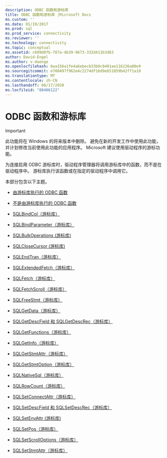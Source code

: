 ```yaml
---
description: ODBC 函数和游标库
title: ODBC 函数和游标库 |Microsoft Docs
ms.custom: ''
ms.date: 01/19/2017
ms.prod: sql
ms.prod_service: connectivity
ms.reviewer: ''
ms.technology: connectivity
ms.topic: conceptual
ms.assetid: c609d0fb-787a-4b39-9673-332d411b3d63
author: David-Engel
ms.author: v-daenge
ms.openlocfilehash: 6aa156a1fe4a6ebecb33b0c0401ae116226a80e9
ms.sourcegitcommit: e700497f962e4c2274df16d9e651059b42ff1a10
ms.translationtype: MT
ms.contentlocale: zh-CN
ms.lasthandoff: 08/17/2020
ms.locfileid: "88466122"
---
```

# <a name="odbc-functions-and-the-cursor-library"></a>ODBC 函数和游标库
> [!IMPORTANT]  
>  此功能将在 Windows 的将来版本中删除。 避免在新的开发工作中使用此功能，并计划修改当前使用此功能的应用程序。 Microsoft 建议使用驱动程序的游标功能。  
  
 为连接启用 ODBC 游标库时，驱动程序管理器将调用游标库中的函数，而不是在驱动程序中。 游标库执行该函数或在指定的驱动程序中调用它。  
  
 本部分包含以下主题。  
  
-   [由游标库执行的 ODBC 函数](../../../odbc/reference/appendixes/odbc-functions-executed-by-the-cursor-library.md)  
  
-   [不是由游标库执行的 ODBC 函数](../../../odbc/reference/appendixes/odbc-functions-not-executed-by-the-cursor-library.md)  
  
-   [SQLBindCol（游标库）](../../../odbc/reference/appendixes/sqlbindcol-cursor-library.md)  
  
-   [SQLBindParameter（游标库）](../../../odbc/reference/appendixes/sqlbindparameter-cursor-library.md)  
  
-   [SQLBulkOperations (游标库) ](../../../odbc/reference/appendixes/sqlbulkoperations-and-the-cursor-library.md)  
  
-   [SQLCloseCursor (游标库) ](../../../odbc/reference/appendixes/sqlclosecursor-odbc.md)  
  
-   [SQLEndTran（游标库）](../../../odbc/reference/appendixes/sqlendtran-cursor-library.md)  
  
-   [SQLExtendedFetch（游标库）](../../../odbc/reference/appendixes/sqlextendedfetch-cursor-library.md)  
  
-   [SQLFetch（游标库）](../../../odbc/reference/appendixes/sqlfetch-cursor-library.md)  
  
-   [SQLFetchScroll（游标库）](../../../odbc/reference/appendixes/sqlfetchscroll-cursor-library.md)  
  
-   [SQLFreeStmt（游标库）](../../../odbc/reference/appendixes/sqlfreestmt-cursor-library.md)  
  
-   [SQLGetData（游标库）](../../../odbc/reference/appendixes/sqlgetdata-cursor-library.md)  
  
-   [SQLGetDescField 和 SQLGetDescRec（游标库）](../../../odbc/reference/appendixes/sqlgetdescfield-and-sqlgetdescrec-cursor-library.md)  
  
-   [SQLGetFunctions（游标库）](../../../odbc/reference/appendixes/sqlgetfunctions-cursor-library.md)  
  
-   [SQLGetInfo（游标库）](../../../odbc/reference/appendixes/sqlgetinfo-cursor-library.md)  
  
-   [SQLGetStmtAttr（游标库）](../../../odbc/reference/appendixes/sqlgetstmtattr-cursor-library.md)  
  
-   [SQLGetStmtOption（游标库）](../../../odbc/reference/appendixes/sqlgetstmtoption-cursor-library.md)  
  
-   [SQLNativeSql（游标库）](../../../odbc/reference/appendixes/sqlnativesql-cursor-library.md)  
  
-   [SQLRowCount（游标库）](../../../odbc/reference/appendixes/sqlrowcount-cursor-library.md)  
  
-   [SQLSetConnectAttr（游标库）](../../../odbc/reference/appendixes/sqlsetconnectattr-cursor-library.md)  
  
-   [SQLSetDescField 和 SQLSetDescRec（游标库）](../../../odbc/reference/appendixes/sqlsetdescfield-and-sqlsetdescrec-cursor-library.md)  
  
-   [SQLSetEnvAttr (游标库) ](../../../odbc/reference/appendixes/sqlsetenvattr-and-the-cursor-library.md)  
  
-   [SQLSetPos（游标库）](../../../odbc/reference/appendixes/sqlsetpos-cursor-library.md)  
  
-   [SQLSetScrollOptions（游标库）](../../../odbc/reference/appendixes/sqlsetscrolloptions-cursor-library.md)  
  
-   [SQLSetStmtAttr（游标库）](../../../odbc/reference/appendixes/sqlsetstmtattr-cursor-library.md)
